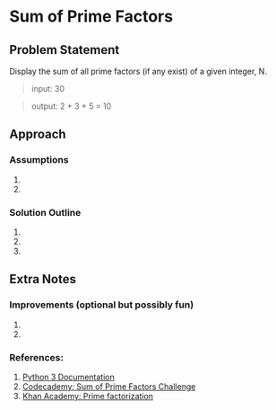 # Sum of Prime Factors

## Problem Statement
Display the sum of all prime factors (if any exist) of a given integer, N.

>input: 30

>output: 2 + 3 + 5 = 10


## Approach
### Assumptions
1. 
1. 


### Solution Outline
1. 
2. 
3. 


## Extra Notes
### Improvements (optional but possibly fun)
1. 
1. 


### References:
1. [Python 3 Documentation](https://docs.python.org/3/index.html)
1. [Codecademy: Sum of Prime Factors Challenge](https://discuss.codecademy.com/t/challenge-sum-of-prime-factors/81035)
1. [Khan Academy: Prime factorization](https://www.khanacademy.org/math/pre-algebra/pre-algebra-factors-multiples/pre-algebra-prime-factorization-prealg/v/prime-factorization)